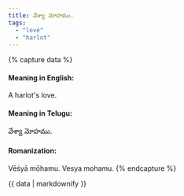 ```yaml
---
title: వేశ్యా మోహము.
tags:
  - "love"
  - "harlot"
---
```


{% capture data %}
#### Meaning in English:
A harlot's love.

#### Meaning in Telugu:
వేశ్యా మోహము.

#### Romanization:
Vēśyā mōhamu.
Vesya mohamu.
{% endcapture %}

{{ data | markdownify }}

